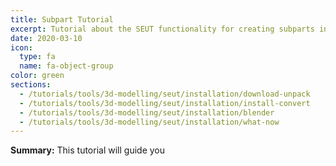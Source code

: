 ```yaml
---
title: Subpart Tutorial
excerpt: Tutorial about the SEUT functionality for creating subparts in blocks.
date: 2020-03-10
icon:
  type: fa
  name: fa-object-group
color: green
sections:
  - /tutorials/tools/3d-modelling/seut/installation/download-unpack
  - /tutorials/tools/3d-modelling/seut/installation/install-convert
  - /tutorials/tools/3d-modelling/seut/installation/blender
  - /tutorials/tools/3d-modelling/seut/installation/what-now
---
```

**Summary:** This tutorial will guide you
